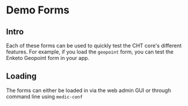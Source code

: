 # Demo Forms

## Intro

Each of these forms can be used to quickly test the CHT core's different features. For example, if you 
load the `geopoint` form, you can test the Enketo Geopoint form in your app.

## Loading

The forms can either be loaded in via the web admin GUI or through command line using `medic-conf`

